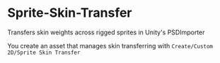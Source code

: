 # Sprite-Skin-Transfer
Transfers skin weights across rigged sprites in Unity's PSDImporter

You create an asset that manages skin transferring with `Create/Custom 2D/Sprite Skin Transfer`
